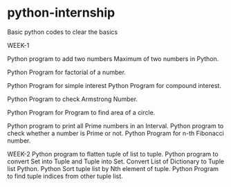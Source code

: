 # python-internship
Basic python codes to clear the basics 

WEEK-1

Python program to add two numbers Maximum of two numbers in Python.

Python Program for factorial of a number.

Python Program for simple interest Python Program for compound interest.

Python Program to check Armstrong Number.

Python Program for Program to find area of a circle.

Python program to print all Prime numbers in an Interval.
Python program to check whether a number is Prime or not.
Python Program for n-th Fibonacci number.

WEEK-2
Python program to flatten tuple of list to tuple.
Python program to convert Set into Tuple and Tuple into Set.
Convert List of Dictionary to Tuple list Python.
Python Sort tuple list by Nth element of tuple.
Python Program to find tuple indices from other tuple list.
